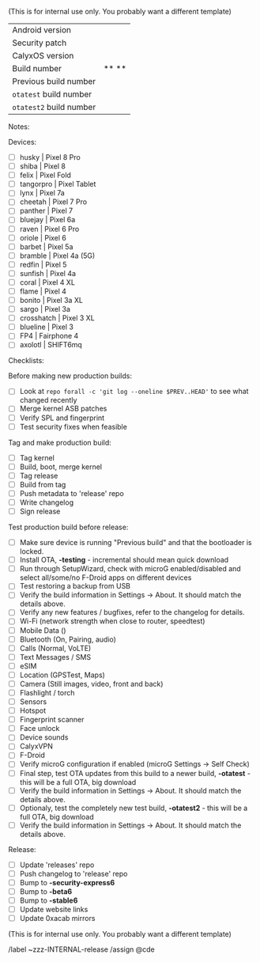 (This is for internal use only. You probably want a different template)

|  |  |
| ------ | ------ |
| Android version |  |
| Security patch |  |
| CalyxOS version |  | 
| Build number | ** ** | 
| Previous build number |  |
| `otatest` build number |  | 
| `otatest2` build number |  | 

Notes:

Devices:
* [ ] husky | Pixel 8 Pro
* [ ] shiba | Pixel 8
* [ ] felix | Pixel Fold
* [ ] tangorpro | Pixel Tablet
* [ ] lynx | Pixel 7a
* [ ] cheetah | Pixel 7 Pro
* [ ] panther | Pixel 7
* [ ] bluejay | Pixel 6a
* [ ] raven | Pixel 6 Pro
* [ ] oriole | Pixel 6
* [ ] barbet | Pixel 5a
* [ ] bramble | Pixel 4a (5G)
* [ ] redfin | Pixel 5
* [ ] sunfish | Pixel 4a
* [ ] coral | Pixel 4 XL
* [ ] flame | Pixel 4
* [ ] bonito | Pixel 3a XL
* [ ] sargo | Pixel 3a
* [ ] crosshatch | Pixel 3 XL
* [ ] blueline | Pixel 3
* [ ] FP4 | Fairphone 4
* [ ] axolotl | SHIFT6mq

Checklists:

Before making new production builds:
* [ ] Look at `repo forall -c 'git log --oneline $PREV..HEAD'` to see what changed recently
* [ ] Merge kernel ASB patches
* [ ] Verify SPL and fingerprint
* [ ] Test security fixes when feasible

Tag and make production build:
* [ ] Tag kernel
* [ ] Build, boot, merge kernel
* [ ] Tag release
* [ ] Build from tag
* [ ] Push metadata to 'release' repo
* [ ] Write changelog
* [ ] Sign release

Test production build before release:
* [ ] Make sure device is running "Previous build" and that the bootloader is locked.
* [ ] Install OTA, **-testing** - incremental should mean quick download
* [ ] Run through SetupWizard, check with microG enabled/disabled and select all/some/no F-Droid apps on different devices
* [ ] Test restoring a backup from USB
* [ ] Verify the build information in Settings -> About. It should match the details above.
* [ ] Verify any new features / bugfixes, refer to the changelog for details.
* [ ] Wi-Fi (network strength when close to router, speedtest)
* [ ] Mobile Data ()
* [ ] Bluetooth (On, Pairing, audio)
* [ ] Calls (Normal, VoLTE)
* [ ] Text Messages / SMS
* [ ] eSIM
* [ ] Location (GPSTest, Maps)
* [ ] Camera (Still images, video, front and back)
* [ ] Flashlight / torch
* [ ] Sensors
* [ ] Hotspot
* [ ] Fingerprint scanner
* [ ] Face unlock
* [ ] Device sounds
* [ ] CalyxVPN
* [ ] F-Droid
* [ ] Verify microG configuration if enabled (microG Settings -> Self Check)
* [ ] Final step, test OTA updates from this build to a newer build, **-otatest** - this will be a full OTA, big download
* [ ] Verify the build information in Settings -> About. It should match the details above.
* [ ] Optionaly, test the completely new test build, **-otatest2** - this will be a full OTA, big download
* [ ] Verify the build information in Settings -> About. It should match the details above.

Release:
* [ ] Update 'releases' repo
* [ ] Push changelog to 'release' repo
* [ ] Bump to **-security-express6**
* [ ] Bump to **-beta6**
* [ ] Bump to **-stable6**
* [ ] Update website links
* [ ] Update 0xacab mirrors

(This is for internal use only. You probably want a different template)

/label ~zzz-INTERNAL-release
/assign @cde
